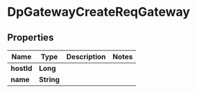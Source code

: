 # DpGatewayCreateReqGateway

## Properties
Name | Type | Description | Notes
------------ | ------------- | ------------- | -------------
**hostId** | **Long** |  | 
**name** | **String** |  | 

